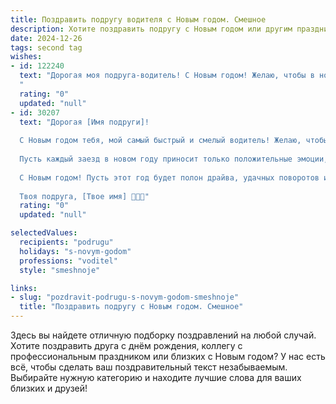 ```yaml
---
title: Поздравить подругу водителя с Новым годом. Смешное
description: Хотите поздравить подругу с Новым годом или другим праздником? Наш ИИ создаст незабываемое поздравление, а вы обязательно выделитесь среди других.  
date: 2024-12-26
tags: second tag
wishes:
- id: 122240
  text: "Дорогая моя подруга-водитель! С Новым годом! Желаю, чтобы в новом году твой \"конь железный\" не ломался, гаишники улыбались, а пробки обходили тебя стороной (ну или хотя бы стояли совсем недолго, чтобы успеть выпить шампанского!). Пусть все твои поездки будут лёгкими, а пассажиры — довольными (и не очень требовательными к музыке!).  Счастья, удачи и чтобы бензин всегда был по приемлемой цене!
  "
  rating: "0"
  updated: "null"
- id: 30207
  text: "Дорогая [Имя подруги]!
  
  С Новым годом тебя, мой самый быстрый и смелый водитель! Желаю, чтобы в новом году твои дороги были ровнее, чем асфальт на главной улице, а светофоры — только зелеными. Пусть твой путь будет без пробок, а бензин в баке никогда не кончается, как идеи для веселых приключений!
  
  Пусть каждый заезд в новом году приносит только положительные эмоции, а попутчики радуют только своим хорошим настроением! А еще, пусть твой навигатор всегда ведет к счастью, а зима и снег не станут препятствием для твоих смелых заездов.
  
  С Новым годом! Пусть этот год будет полон драйва, удачных поворотов и веселых остановок!
  
  Твоя подруга, [Твое имя] 🎉🚗✨"
  rating: "0"
  updated: "null"

selectedValues:
  recipients: "podrugu"
  holidays: "s-novym-godom"
  professions: "voditel"
  style: "smeshnoje"

links:
- slug: "pozdravit-podrugu-s-novym-godom-smeshnoje"
  title: "Поздравить подругу с Новым годом. Смешное"
---
```


Здесь вы найдете отличную подборку поздравлений на любой случай.
Хотите поздравить друга с днём рождения, коллегу с профессиональным праздником или близких с Новым годом? У нас есть всё, чтобы сделать ваш поздравительный текст незабываемым. Выбирайте нужную категорию и находите лучшие слова для ваших близких и друзей!
